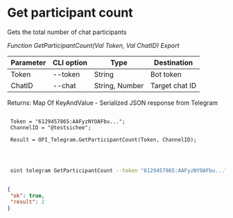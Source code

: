 ﻿---
sidebar_position: 6
---

# Get participant count
 Gets the total number of chat participants


*Function GetParticipantCount(Val Token, Val ChatID) Export*

 | Parameter | CLI option | Type | Destination |
 |-|-|-|-|
 | Token | --token | String | Bot token |
 | ChatID | --chat | String, Number | Target chat ID |

 
 Returns: Map Of KeyAndValue - Serialized JSON response from Telegram

```bsl title="Code example"
	
 Token = "6129457865:AAFyzNYOAFbu...";
 ChannelID = "@testsichee";
 
 Result = OPI_Telegram.GetParticipantCount(Token, ChannelID);
 
	
```

```sh title="CLI command example"
 
 oint telegram GetParticipantCount --token "6129457865:AAFyzNYOAFbu..." --chat %chat%


```


```json title="Result"

{
 "ok": true,
 "result": 2
}

```
